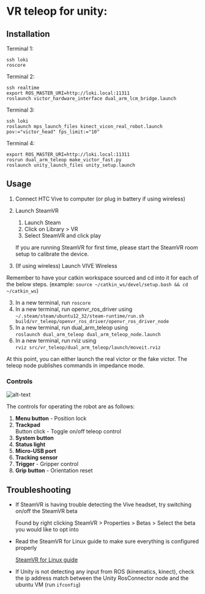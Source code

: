 # VR teleop for unity:

## Installation

Terminal 1:
```
ssh loki
roscore
```

Terminal 2:
```
ssh realtime
export ROS_MASTER_URI=http://loki.local:11311
roslaunch victor_hardware_interface dual_arm_lcm_bridge.launch
```

Terminal 3:
```
ssh loki
roslaunch mps_launch_files kinect_vicon_real_robot.launch pov:="victor_head" fps_limit:="10"
```

Terminal 4:
```
export ROS_MASTER_URI=http://loki.local:11311
rosrun dual_arm_teleop make_victor_fast.py
roslaunch unity_launch_files unity_setup.launch
```



## Usage
1. Connect HTC Vive to computer (or plug in battery if using wireless)
2. Launch SteamVR
   1. Launch Steam
   2. Click on Library > VR
   3. Select SteamVR and click play
   
   If you are running SteamVR for first time, please start the SteamVR room setup to calibrate the device.
   
2. (If using wireless) Launch VIVE Wireless

Remember to have your catkin workspace sourced and cd into it for each of the below steps. (example: `source ~/catkin_ws/devel/setup.bash && cd ~/catkin_ws`)

3. In a new terminal, run `roscore`
4. In a new terminal, run openvr_ros_driver using  
   `~/.steam/steam/ubuntu12_32/steam-runtime/run.sh build/vr_teleop/openvr_ros_driver/openvr_ros_driver_node`
5. In a new terminal, run dual_arm_teleop using  
   `roslaunch dual_arm_teleop dual_arm_teleop_node.launch`
6. In a new terminal, run rviz using  
   `rviz src/vr_teleop/dual_arm_teleop/launch/moveit.rviz`

At this point, you can either launch the real victor or the fake victor. The teleop node publishes commands in impedance mode.

### Controls
![alt-text][vive-controller-layout]

The controls for operating the robot are as follows:
1. **Menu button** - Position lock
2. **Trackpad**  
   Button click - Toggle on/off teleop control
3. **System button**
4. **Status light**
5. **Micro-USB port**
6. **Tracking sensor**
7. **Trigger** - Gripper control
8. **Grip button** - Orientation reset


## Troubleshooting
* If SteamVR is having trouble detecting the Vive headset, try switching on/off the SteamVR beta

   Found by right clicking SteamVR > Properties > Betas >  Select the beta you would like to opt into
* Read the SteamVR for Linux guide to make sure everything is configured properly

   [SteamVR for Linux guide](https://github.com/ValveSoftware/SteamVR-for-Linux)

* If Unity is not detecting any input from ROS (kinematics, kinect), check the ip address match between the Unity RosConnector node and the ubuntu VM (run `ifconfig`)


[vive-controller-layout]: https://www.vive.com/media/filer_public/17/5d/175d4252-dde3-49a2-aa86-c0b05ab4d445/guid-2d5454b7-1225-449c-b5e5-50a5ea4184d6-web.png "Vive Controller Layout"
